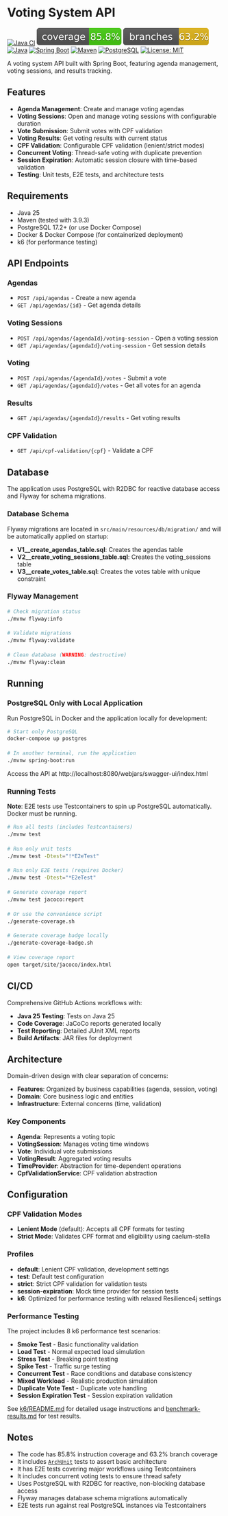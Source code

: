 # Voting System API

[![Java CI](https://github.com/rodolfodpk/desafio-votacao/actions/workflows/ci.yml/badge.svg)](https://github.com/rodolfodpk/desafio-votacao/actions/workflows/ci.yml)
[![Coverage](.github/badges/jacoco.svg)](https://github.com/rodolfodpk/desafio-votacao/actions/workflows/ci.yml)
[![Branches](.github/badges/branches.svg)](https://github.com/rodolfodpk/desafio-votacao/actions/workflows/ci.yml)
[![Java](https://img.shields.io/badge/Java-25-orange?logo=openjdk&logoColor=white)](https://openjdk.org/projects/jdk/25/)
[![Spring Boot](https://img.shields.io/badge/Spring%20Boot-3.5.6-brightgreen?logo=spring&logoColor=white)](https://spring.io/projects/spring-boot)
[![Maven](https://img.shields.io/badge/Maven-3.9.3-blue?logo=apachemaven&logoColor=white)](https://maven.apache.org/)
[![PostgreSQL](https://img.shields.io/badge/PostgreSQL-17.2-blue?logo=postgresql&logoColor=white)](https://www.postgresql.org/)
[![License: MIT](https://img.shields.io/badge/License-MIT-yellow.svg)](https://opensource.org/licenses/MIT)

A voting system API built with Spring Boot, featuring agenda management, voting sessions, and results tracking.

## Features

- **Agenda Management**: Create and manage voting agendas
- **Voting Sessions**: Open and manage voting sessions with configurable duration
- **Vote Submission**: Submit votes with CPF validation
- **Voting Results**: Get voting results with current status
- **CPF Validation**: Configurable CPF validation (lenient/strict modes)
- **Concurrent Voting**: Thread-safe voting with duplicate prevention
- **Session Expiration**: Automatic session closure with time-based validation
- **Testing**: Unit tests, E2E tests, and architecture tests

## Requirements

* Java 25
* Maven (tested with 3.9.3)
* PostgreSQL 17.2+ (or use Docker Compose)
* Docker & Docker Compose (for containerized deployment)
* k6 (for performance testing)

## API Endpoints

### Agendas
- `POST /api/agendas` - Create a new agenda
- `GET /api/agendas/{id}` - Get agenda details

### Voting Sessions
- `POST /api/agendas/{agendaId}/voting-session` - Open a voting session
- `GET /api/agendas/{agendaId}/voting-session` - Get session details

### Voting
- `POST /api/agendas/{agendaId}/votes` - Submit a vote
- `GET /api/agendas/{agendaId}/votes` - Get all votes for an agenda

### Results
- `GET /api/agendas/{agendaId}/results` - Get voting results

### CPF Validation
- `GET /api/cpf-validation/{cpf}` - Validate a CPF

## Database

The application uses PostgreSQL with R2DBC for reactive database access and Flyway for schema migrations.

### Database Schema

Flyway migrations are located in `src/main/resources/db/migration/` and will be automatically applied on startup:

- **V1__create_agendas_table.sql**: Creates the agendas table
- **V2__create_voting_sessions_table.sql**: Creates the voting_sessions table
- **V3__create_votes_table.sql**: Creates the votes table with unique constraint

### Flyway Management

```bash
# Check migration status
./mvnw flyway:info

# Validate migrations
./mvnw flyway:validate

# Clean database (WARNING: destructive)
./mvnw flyway:clean
```

## Running

### PostgreSQL Only with Local Application

Run PostgreSQL in Docker and the application locally for development:

```bash
# Start only PostgreSQL
docker-compose up postgres

# In another terminal, run the application
./mvnw spring-boot:run
```

Access the API at http://localhost:8080/webjars/swagger-ui/index.html

### Running Tests

**Note**: E2E tests use Testcontainers to spin up PostgreSQL automatically. Docker must be running.

```bash
# Run all tests (includes Testcontainers)
./mvnw test

# Run only unit tests
./mvnw test -Dtest="!*E2eTest"

# Run only E2E tests (requires Docker)
./mvnw test -Dtest="*E2eTest"

# Generate coverage report
./mvnw test jacoco:report

# Or use the convenience script
./generate-coverage.sh

# Generate coverage badge locally
./generate-coverage-badge.sh

# View coverage report
open target/site/jacoco/index.html
```


## CI/CD

Comprehensive GitHub Actions workflows with:
- **Java 25 Testing**: Tests on Java 25
- **Code Coverage**: JaCoCo reports generated locally
- **Test Reporting**: Detailed JUnit XML reports
- **Build Artifacts**: JAR files for deployment

## Architecture

Domain-driven design with clear separation of concerns:
- **Features**: Organized by business capabilities (agenda, session, voting)
- **Domain**: Core business logic and entities
- **Infrastructure**: External concerns (time, validation)

### Key Components
- **Agenda**: Represents a voting topic
- **VotingSession**: Manages voting time windows
- **Vote**: Individual vote submissions
- **VotingResult**: Aggregated voting results
- **TimeProvider**: Abstraction for time-dependent operations
- **CpfValidationService**: CPF validation abstraction

## Configuration

### CPF Validation Modes
- **Lenient Mode** (default): Accepts all CPF formats for testing
- **Strict Mode**: Validates CPF format and eligibility using caelum-stella

### Profiles
- **default**: Lenient CPF validation, development settings
- **test**: Default test configuration
- **strict**: Strict CPF validation for validation tests
- **session-expiration**: Mock time provider for session tests
- **k6**: Optimized for performance testing with relaxed Resilience4j settings

### Performance Testing

The project includes 8 k6 performance test scenarios:

- **Smoke Test** - Basic functionality validation
- **Load Test** - Normal expected load simulation
- **Stress Test** - Breaking point testing
- **Spike Test** - Traffic surge testing
- **Concurrent Test** - Race conditions and database consistency
- **Mixed Workload** - Realistic production simulation
- **Duplicate Vote Test** - Duplicate vote handling
- **Session Expiration Test** - Session expiration validation

See [k6/README.md](k6/README.md) for detailed usage instructions and [benchmark-results.md](benchmark-results.md) for test results.

## Notes

* The code has 85.8% instruction coverage and 63.2% branch coverage
* It includes [`ArchUnit`](https://www.archunit.org/use-cases) tests to assert basic architecture
* It has E2E tests covering major workflows using Testcontainers
* It includes concurrent voting tests to ensure thread safety
* Uses PostgreSQL with R2DBC for reactive, non-blocking database access
* Flyway manages database schema migrations automatically
* E2E tests run against real PostgreSQL instances via Testcontainers
